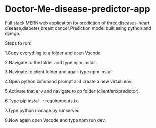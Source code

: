 # Doctor-Me-disease-predictor-app
Full stack MERN web application for prediction of three diseases-heart disease,diabetes,breast cancer.Prediction model built using python and django. 

Steps to run:

1.Copy everything to a folder and open Vscode.

2.Navigate to the folder and type npm install.

3.Navigate to client folder and again type npm install.

4.Open python command prompt and create a new virtual env.

5.Activate that env and navigate to pp folder (client/src/predictor).

6.Type pip install -r requirements.txt

7.Type python manage.py runserver.

8.Now again open Vscode and type npm run dev.
